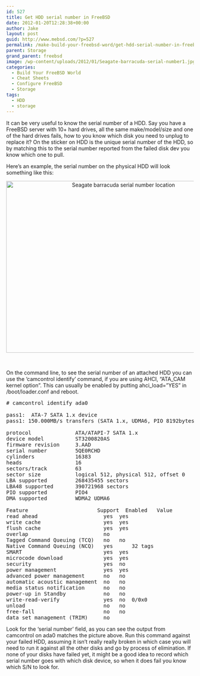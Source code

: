 ```yaml
---
id: 527
title: Get HDD serial number in FreeBSD
date: 2012-01-20T12:28:38+00:00
author: Jake
layout: post
guid: http://www.mebsd.com/?p=527
permalink: /make-build-your-freebsd-word/get-hdd-serial-number-in-freebsd.html
parent: Storage
grand_parent: freebsd
image: /wp-content/uploads/2012/01/Seagate-barracuda-serial-number1.jpg
categories:
  - Build Your FreeBSD World
  - Cheat Sheets
  - Configure FreeBSD
  - Storage
tags:
  - HDD
  - storage
---
```

It can be very useful to know the serial number of a HDD. Say you have a FreeBSD server with 10+ hard drives, all the same make/model/size and one of the hard drives fails, how to you know which disk you need to unplug to replace it? On the sticker on HDD is the unique serial number of the HDD, so by matching this to the serial number reported from the failed disk dev you know which one to pull.

Here&#8217;s an example, the serial number on the physical HDD will look something like this:

<p style="text-align: center;">
  <a href="https://mebsd.com/wp-content/uploads/2012/01/Seagate-barracuda-serial-number1.jpg" data-rel="lightbox-image-0" data-rl_title="" data-rl_caption="" title=""><img loading="lazy" class="aligncenter  wp-image-531" title="Seagate barracuda serial number location" src="http://www.mebsd.com/wp-content/uploads/2012/01/Seagate-barracuda-serial-number1-1024x768.jpg" alt="Seagate barracuda serial number location" width="614" height="461" srcset="https://mebsd.com/wp-content/uploads/2012/01/Seagate-barracuda-serial-number1-1024x768.jpg 1024w, https://mebsd.com/wp-content/uploads/2012/01/Seagate-barracuda-serial-number1-300x225.jpg 300w, https://mebsd.com/wp-content/uploads/2012/01/Seagate-barracuda-serial-number1.jpg 2048w" sizes="(max-width: 614px) 100vw, 614px" /></a>
</p>

&nbsp;

On the command line, to see the serial number of an attached HDD you can use the &#8216;camcontrol identify&#8217; command, if you are using AHCI, &#8220;ATA\_CAM kernel option&#8221;. This can usually be enabled by putting ahci\_load=&#8221;YES&#8221; in /boot/loader.conf and reboot.

<pre class="console-text notranslate"># camcontrol identify ada0

pass1:  ATA-7 SATA 1.x device
pass1: 150.000MB/s transfers (SATA 1.x, UDMA6, PIO 8192bytes)

protocol              ATA/ATAPI-7 SATA 1.x
device model          ST3200820AS
firmware revision     3.AAD
serial number         5QE0RCHD
cylinders             16383
heads                 16
sectors/track         63
sector size           logical 512, physical 512, offset 0
LBA supported         268435455 sectors
LBA48 supported       390721968 sectors
PIO supported         PIO4
DMA supported         WDMA2 UDMA6

Feature                      Support  Enabled   Value           Vendor
read ahead                     yes	yes
write cache                    yes	yes
flush cache                    yes	yes
overlap                        no
Tagged Command Queuing (TCQ)   no	no
Native Command Queuing (NCQ)   yes		32 tags
SMART                          yes	yes
microcode download             yes	yes
security                       yes	no
power management               yes	yes
advanced power management      no	no
automatic acoustic management  no	no
media status notification      no	no
power-up in Standby            no	no
write-read-verify              yes	no	0/0x0
unload                         no	no
free-fall                      no	no
data set management (TRIM)     no</pre>

Look for the &#8216;serial number&#8217; field, as you can see the output from camcontrol on ada0 matches the picture above. Run this command against your failed HDD, assuming it isn&#8217;t really really broken in which case you will need to run it against all the other disks and go by process of elimination. If none of your disks have failed yet, it might be a good idea to record which serial number goes with which disk device, so when it does fail you know which S/N to look for.
